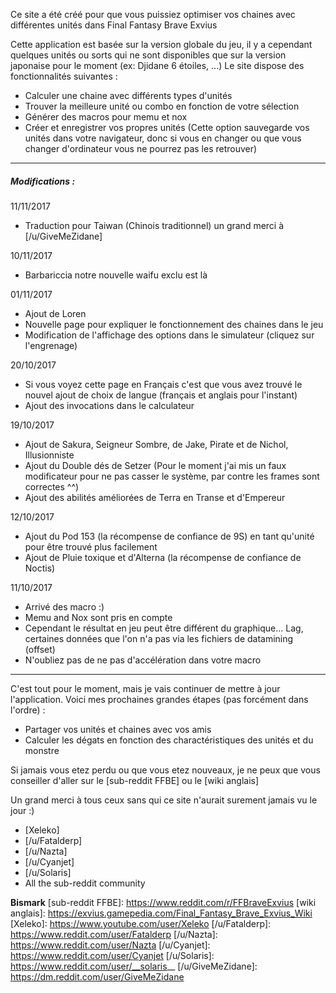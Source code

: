 Ce site a été créé pour que vous puissiez optimiser vos chaines avec différentes unités dans Final Fantasy Brave Exvius

Cette application est basée sur la version globale du jeu, il y a cependant quelques unités ou sorts qui ne sont disponibles que sur la version japonaise pour le moment (ex: Djidane 6 étoiles, ...)
Le site dispose des fonctionnalités suivantes :
 - Calculer une chaine avec différents types d'unités
 - Trouver la meilleure unité ou combo en fonction de votre sélection
 - Générer des macros pour memu et nox
 - Créer et enregistrer vos propres unités (Cette option sauvegarde vos unités dans votre navigateur, donc si vous en changer ou que vous changer d'ordinateur vous ne pourrez pas les retrouver)

---

##### Modifications :

11/11/2017
 - Traduction pour Taiwan (Chinois traditionnel) un grand merci à [/u/GiveMeZidane]

10/11/2017
 - Barbariccia notre nouvelle waifu exclu est là

01/11/2017
 - Ajout de Loren
 - Nouvelle page pour expliquer le fonctionnement des chaines dans le jeu
 - Modification de l'affichage des options dans le simulateur (cliquez sur l'engrenage)

20/10/2017
 - Si vous voyez cette page en Français c'est que vous avez trouvé le nouvel ajout de choix de langue (français et anglais pour l'instant)
 - Ajout des invocations dans le calculateur

19/10/2017
 - Ajout de Sakura, Seigneur Sombre, de Jake, Pirate et de Nichol, Illusionniste
 - Ajout du Double dés de Setzer (Pour le moment j'ai mis un faux modificateur pour ne pas casser le système, par contre les frames sont correctes ^^)
 - Ajout des abilités améliorées de Terra en Transe et d'Empereur

12/10/2017
 - Ajout du Pod 153 (la récompense de confiance de 9S) en tant qu'unité pour être trouvé plus facilement
 - Ajout de Pluie toxique et d'Alterna (la récompense de confiance de Noctis)

11/10/2017
 - Arrivé des macro :)
 - Memu and Nox sont pris en compte
 - Cependant le résultat en jeu peut être différent du graphique... Lag, certaines données que l'on n'a pas via les fichiers de datamining (offset)
 - N'oubliez pas de ne pas d'accélération dans votre macro

---

C'est tout pour le moment, mais je vais continuer de mettre à jour l'application.
Voici mes prochaines grandes étapes (pas forcément dans l'ordre) :
 - Partager vos unités et chaines avec vos amis
 - Calculer les dégats en fonction des charactéristiques des unités et du monstre

Si jamais vous etez perdu ou que vous etez nouveaux, je ne peux que vous conseiller d'aller sur le [sub-reddit FFBE] ou le [wiki anglais]

Un grand merci à tous ceux sans qui ce site n'aurait surement jamais vu le jour :)
 - [Xeleko]
 - [/u/Fatalderp]
 - [/u/Nazta]
 - [/u/Cyanjet]
 - [/u/Solaris]
 - All the sub-reddit community

**Bismark**
[sub-reddit FFBE]: https://www.reddit.com/r/FFBraveExvius
[wiki anglais]: https://exvius.gamepedia.com/Final_Fantasy_Brave_Exvius_Wiki
[Xeleko]: https://www.youtube.com/user/Xeleko
[/u/Fatalderp]: https://www.reddit.com/user/Fatalderp
[/u/Nazta]: https://www.reddit.com/user/Nazta
[/u/Cyanjet]: https://www.reddit.com/user/Cyanjet
[/u/Solaris]: https://www.reddit.com/user/__solaris__
[/u/GiveMeZidane]: https://dm.reddit.com/user/GiveMeZidane
